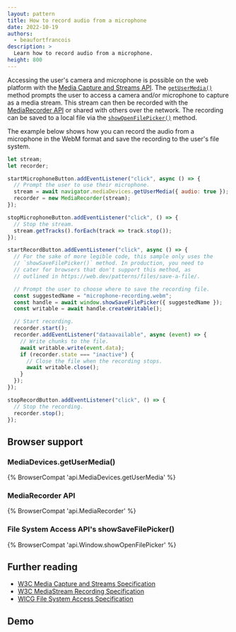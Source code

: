 ```yaml
---
layout: pattern
title: How to record audio from a microphone
date: 2022-10-19
authors:
  - beaufortfrancois
description: >
  Learn how to record audio from a microphone.
height: 800
---
```


Accessing the user's camera and microphone is possible on the web platform with the [Media Capture and Streams API](https://www.w3.org/TR/mediacapture-streams/). The [`getUserMedia()`](https://developer.mozilla.org/docs/Web/API/MediaDevices/getUserMedia) method prompts the user to access a camera and/or microphone to capture as a media stream. This stream can then be recorded with the [MediaRecorder API](https://developer.chrome.com/blog/mediarecorder/) or shared with others over the network. The recording can be saved to a local file via the [`showOpenFilePicker()`](https://developer.mozilla.org/docs/Web/API/Window/showOpenFilePicker) method.

The example below shows how you can record the audio from a microphone in the WebM format and save the recording to the user's file system.
```js
let stream;
let recorder;

startMicrophoneButton.addEventListener("click", async () => {
  // Prompt the user to use their microphone.
  stream = await navigator.mediaDevices.getUserMedia({ audio: true });
  recorder = new MediaRecorder(stream);
});

stopMicrophoneButton.addEventListener("click", () => {
  // Stop the stream.
  stream.getTracks().forEach(track => track.stop());
});

startRecordButton.addEventListener("click", async () => {
  // For the sake of more legible code, this sample only uses the
  // `showSaveFilePicker()` method. In production, you need to
  // cater for browsers that don't support this method, as
  // outlined in https://web.dev/patterns/files/save-a-file/.

  // Prompt the user to choose where to save the recording file.
  const suggestedName = "microphone-recording.webm";
  const handle = await window.showSaveFilePicker({ suggestedName });
  const writable = await handle.createWritable();

  // Start recording.
  recorder.start();
  recorder.addEventListener("dataavailable", async (event) => {
    // Write chunks to the file.
    await writable.write(event.data);
    if (recorder.state === "inactive") {
      // Close the file when the recording stops.
      await writable.close();
    }
  });
});

stopRecordButton.addEventListener("click", () => {
  // Stop the recording.
  recorder.stop();
});
```

## Browser support

### MediaDevices.getUserMedia()

{% BrowserCompat 'api.MediaDevices.getUserMedia' %}

### MediaRecorder API

{% BrowserCompat 'api.MediaRecorder' %}

### File System Access API's showSaveFilePicker()

{% BrowserCompat 'api.Window.showOpenFilePicker' %}

## Further reading

- [W3C Media Capture and Streams Specification](https://www.w3.org/TR/mediacapture-streams/)
- [W3C MediaStream Recording Specification](https://w3c.github.io/mediacapture-record/#mediarecorder-api)
- [WICG File System Access Specification](https://wicg.github.io/file-system-access/)

## Demo

